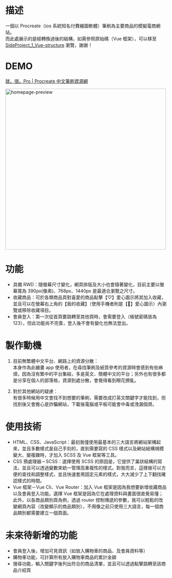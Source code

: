 # 描述

一個以 Procreate（ios 系統知名付費繪圖軟體）筆刷為主要商品的模擬電商網站。</br>
而此處展示的是經轉換過後的結構，如需參照原始碼（Vue 框架），可以移至 [SideProject_1_Vue-structure](https://github.com/iam-CJ/SideProject_1_Vue-structure) 瀏覽，謝謝！

# DEMO

[就。很。Pro | Procreate 中文筆刷資源網](https://iam-cj.github.io/SideProject_1/)

<img alt="homepage-preview" width="500" height="500" src="https://raw.githubusercontent.com/iam-CJ/SideProject_1/e4dfbe7a3cfbbb54df5bd4d9b15cd87d7f762656/%E9%A6%96%E9%A0%81%E9%A0%90%E8%A6%BD%E5%9C%96.png"/>

# 功能

- 具備 RWD：隨螢幕尺寸變化，網頁排版及大小也會隨著變化，目前主要以螢幕寬為 390px(像素)、768px、1440px 是最適合瀏覽之尺寸。
- 收藏商品：可於各類商品頁對喜愛的商品點擊【♡】愛心圖示將其加入收藏，並且可以在螢幕右上角的【我的收藏】（使用手機者則是【🖤】愛心圖示）內瀏覽或移除收藏項目。
- 會員登入：第一次從首頁要跳轉至其他頁時，會需要登入（帳號密碼皆為 123），但此功能尚不完善，登入後不會有變化也無法登出。

# 製作動機

1. 目前無繁體中文平台、網路上的資源分散：</br>
   本身作為此繪畫 app 使用者，在尋找筆刷及紙質參考的資源時會感到有些麻煩，因為沒有繁中的平台集結，多是英文、簡體中文的平台；另外也有很多都是分享在個人的部落格，資源到處分散，會覺得看到眼花撩亂。

2. 對於其他網站的疑慮：</br>
   有很多時候用中文會找不到想要的筆刷，需要改成打英文關鍵字才能找到，但找到後又會擔心是詐騙網站，下載後電腦或平板可能會中毒或洩漏個資。

# 使用技術

- HTML、CSS、JavaScript：最初我僅使用最基本的三大語言將網站架構起來，並且多數樣式是自己手刻的，直到需要寫的 CSS 樣式以及網站結構規模變大、變複雜時，才加入 SCSS 及 Vue 框架等工具。</br>
- CSS 預處理器－SCSS：選擇使用 SCSS 的原因是，它提供了巢狀結構的寫法，並且可以透過變數來統一管理高重複性的樣式。對我而言，這樣做可以方便的查找和調整樣式，並且快速套用固定元素的樣式，大大減少了上下翻找確認樣式的時間。</br>
- Vue 框架－Vue Cli、Vue Router：加入 Vue 框架是因為我想要新增收藏商品以及會員登入功能。選擇 Vue 框架是因為它在處理資料與畫面很直覺易懂；此外，以各商品類別頁為例，透過 router 控制傳遞的參數，我可以輕鬆的改變網頁內容（改變顯示的商品類別），不用像之前只使用三大語言，每一個商品類別都需要建立一個頁面。</br>

# 未來待新增的功能

- 會員登入後，增加可見資訊（如放入購物車的商品、及會員資料等）</br>
- 購物車功能，可計算所有放入購物車商品的累計金額</br>
- 搜尋功能，輸入關鍵字後列出符合的商品清單，並且可以透過點擊跳轉至該商品介紹頁</br>

